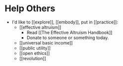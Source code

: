 # Help Others

- I'd like to [[explore]], [[embody]], put in [[practice]]:
  - [[effective altruism]]
    - Read [[The Effective Altruism Handbook]]
    - Donate to someone or something today.
  - [[universal basic income]]
  - [[public utility]]
  - [[open ethics]]
  - [[revolution]]
